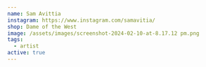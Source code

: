 ```yaml
---
name: Sam Avittia
instagram: https://www.instagram.com/samavitia/
shop: Dame of the West
image: /assets/images/screenshot-2024-02-10-at-8.17.12 pm.png
tags:
  - artist
active: true
---
```

